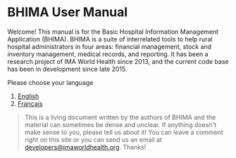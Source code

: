# BHIMA User Manual

Welcome! This manual is for the Basic Hospital Information Management Application \(BHIMA\).  BHIMA is a suite of interrelated tools to help rural hospital administrators in four areas: financial management, stock and inventory management, medical records, and reporting.  It has been a research project of IMA World Health since 2013, and the current code base has been in development since late 2015.

Please choose your language

1. [English]()
2. [Français]()

> This is a living document written by the authors of BHIMA and the material can sometimes be dense and unclear.  If anything doesn't make sense to you, please tell us about it!  You can leave a comment right on this site or you can send us an email at [developers@imaworldhealth.org](mailto:developers@imaworldhealth.org).  Thanks!
